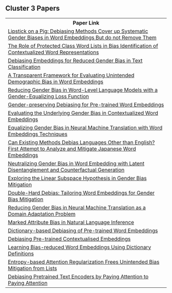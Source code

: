 ## Cluster 3 Papers

<html><table><tr>
<th>Paper Link</th>
</tr>
<tr>
<td><a href=https://www.semanticscholar.org/paper/b6ffd8ed6a0d35bce6339492fb0e776fe75a04c8>Lipstick on a Pig: Debiasing Methods Cover up Systematic Gender Biases in Word Embeddings But do not Remove Them</a></td>
</tr>
<tr>
<td><a href=https://www.semanticscholar.org/paper/dd20fc43fa2a3d32eb85d4520d3c34c7ce4e41b9>The Role of Protected Class Word Lists in Bias Identification of Contextualized Word Representations</a></td>
</tr>
<tr>
<td><a href=https://www.semanticscholar.org/paper/f397df630e0708d411e76309b85f56440b853b86>Debiasing Embeddings for Reduced Gender Bias in Text Classification</a></td>
</tr>
<tr>
<td><a href=https://www.semanticscholar.org/paper/f007180553dd8e62b348a403ea8aafa36ec7d4ce>A Transparent Framework for Evaluating Unintended Demographic Bias in Word Embeddings</a></td>
</tr>
<tr>
<td><a href=https://www.semanticscholar.org/paper/623b1c61aa36048a38485a44551cb3fdcbcc827b>Reducing Gender Bias in Word-Level Language Models with a Gender-Equalizing Loss Function</a></td>
</tr>
<tr>
<td><a href=https://www.semanticscholar.org/paper/8ea6f7fcd75d7651b5c4f5c7cd121854f3369693>Gender-preserving Debiasing for Pre-trained Word Embeddings</a></td>
</tr>
<tr>
<td><a href=https://www.semanticscholar.org/paper/69accd35f2ae56aa71ceaa5abeb814fcedc8a58e>Evaluating the Underlying Gender Bias in Contextualized Word Embeddings</a></td>
</tr>
<tr>
<td><a href=https://www.semanticscholar.org/paper/50154080ccbaec1a3b4ba401bebd94b80225d21a>Equalizing Gender Bias in Neural Machine Translation with Word Embeddings Techniques</a></td>
</tr>
<tr>
<td><a href=https://www.semanticscholar.org/paper/dcda8ded08a10ef07cdeca98d85d9dc3410e8a38>Can Existing Methods Debias Languages Other than English? First Attempt to Analyze and Mitigate Japanese Word Embeddings</a></td>
</tr>
<tr>
<td><a href=https://www.semanticscholar.org/paper/10414a2f2f00028f2c725c3461b00c3a2ec98951>Neutralizing Gender Bias in Word Embedding with Latent Disentanglement and Counterfactual Generation</a></td>
</tr>
<tr>
<td><a href=https://www.semanticscholar.org/paper/56fdad6964cf6da35d836f9b4777ad0f94c2b487>Exploring the Linear Subspace Hypothesis in Gender Bias Mitigation</a></td>
</tr>
<tr>
<td><a href=https://www.semanticscholar.org/paper/b58abb51a5dae7fb753be4535e468a6f1f07f873>Double-Hard Debias: Tailoring Word Embeddings for Gender Bias Mitigation</a></td>
</tr>
<tr>
<td><a href=https://www.semanticscholar.org/paper/00059087c954c1af6ece33115315e3e0ecc2f2c2>Reducing Gender Bias in Neural Machine Translation as a Domain Adaptation Problem</a></td>
</tr>
<tr>
<td><a href=https://www.semanticscholar.org/paper/6df96339baab731d79974eedcf85e4401ea9e5fe>Marked Attribute Bias in Natural Language Inference</a></td>
</tr>
<tr>
<td><a href=https://www.semanticscholar.org/paper/3713672a73ddccbc75e24e99cde182a78772da21>Dictionary-based Debiasing of Pre-trained Word Embeddings</a></td>
</tr>
<tr>
<td><a href=https://www.semanticscholar.org/paper/61ca0040d81c5ed71d3f9b9e5f7b528275048440>Debiasing Pre-trained Contextualised Embeddings</a></td>
</tr>
<tr>
<td><a href=https://www.semanticscholar.org/paper/8dee3913fab7d2a7d130d5a811bf8cbe1e060a00>Learning Bias-reduced Word Embeddings Using Dictionary Definitions</a></td>
</tr>
<tr>
<td><a href=https://www.semanticscholar.org/paper/5a5b5bd6c644eb43943144410efba704ebb4c083>Entropy-based Attention Regularization Frees Unintended Bias Mitigation from Lists</a></td>
</tr>
<tr>
<td><a href=https://www.semanticscholar.org/paper/1fbb406a7387451bb1b6b67a44975c65120ad03a>Debiasing Pretrained Text Encoders by Paying Attention to Paying Attention</a></td>
</tr>

</table></html>
